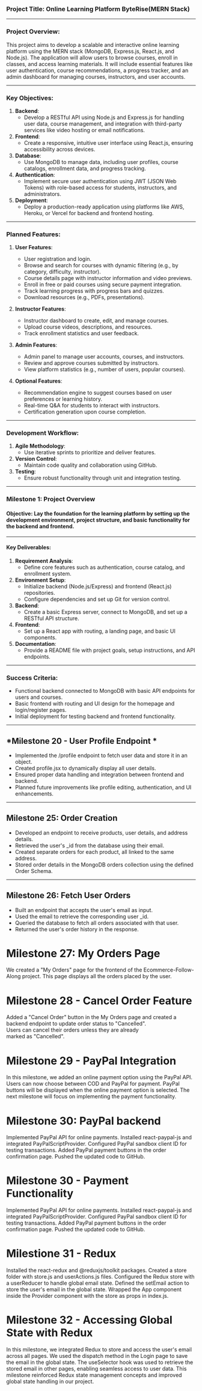### **Project Title**: **Online Learning Platform  ByteRise(MERN Stack)**  

---

### **Project Overview**:  
This project aims to develop a scalable and interactive online learning platform using the MERN stack (MongoDB, Express.js, React.js, and Node.js). The application will allow users to browse courses, enroll in classes, and access learning materials. It will include essential features like user authentication, course recommendations, a progress tracker, and an admin dashboard for managing courses, instructors, and user accounts.  

---

### **Key Objectives**:  
1. **Backend**:  
   - Develop a RESTful API using Node.js and Express.js for handling user data, course management, and integration with third-party services like video hosting or email notifications.  
2. **Frontend**:  
   - Create a responsive, intuitive user interface using React.js, ensuring accessibility across devices.  
3. **Database**:  
   - Use MongoDB to manage data, including user profiles, course catalogs, enrollment data, and progress tracking.  
4. **Authentication**:  
   - Implement secure user authentication using JWT (JSON Web Tokens) with role-based access for students, instructors, and administrators.  
5. **Deployment**:  
   - Deploy a production-ready application using platforms like AWS, Heroku, or Vercel for backend and frontend hosting.  

---

### **Planned Features**:  
1. **User Features**:  
   - User registration and login.  
   - Browse and search for courses with dynamic filtering (e.g., by category, difficulty, instructor).  
   - Course details page with instructor information and video previews.  
   - Enroll in free or paid courses using secure payment integration.  
   - Track learning progress with progress bars and quizzes.  
   - Download resources (e.g., PDFs, presentations).  

2. **Instructor Features**:  
   - Instructor dashboard to create, edit, and manage courses.  
   - Upload course videos, descriptions, and resources.  
   - Track enrollment statistics and user feedback.  

3. **Admin Features**:  
   - Admin panel to manage user accounts, courses, and instructors.  
   - Review and approve courses submitted by instructors.  
   - View platform statistics (e.g., number of users, popular courses).  

4. **Optional Features**:  
   - Recommendation engine to suggest courses based on user preferences or learning history.  
   - Real-time Q&A for students to interact with instructors.  
   - Certification generation upon course completion.  

---

### **Development Workflow**:  
1. **Agile Methodology**:  
   - Use iterative sprints to prioritize and deliver features.  
2. **Version Control**:  
   - Maintain code quality and collaboration using GitHub.  
3. **Testing**:  
   - Ensure robust functionality through unit and integration testing.  

---

### **Milestone 1: Project Overview**  
#### **Objective**: Lay the foundation for the learning platform by setting up the development environment, project structure, and basic functionality for the backend and frontend.  

---

#### **Key Deliverables**:  
1. **Requirement Analysis**:  
   - Define core features such as authentication, course catalog, and enrollment system.  
2. **Environment Setup**:  
   - Initialize backend (Node.js/Express) and frontend (React.js) repositories.  
   - Configure dependencies and set up Git for version control.  
3. **Backend**:  
   - Create a basic Express server, connect to MongoDB, and set up a RESTful API structure.  
4. **Frontend**:  
   - Set up a React app with routing, a landing page, and basic UI components.  
5. **Documentation**:  
   - Provide a README file with project goals, setup instructions, and API endpoints.  

---

### **Success Criteria**:  
- Functional backend connected to MongoDB with basic API endpoints for users and courses.  
- Basic frontend with routing and UI design for the homepage and login/register pages.  
- Initial deployment for testing backend and frontend functionality.  

---

## *Milestone 20 - User Profile Endpoint *

- Implemented the /profile endpoint to fetch user data and store it in an object. 
- Created profile.jsx to dynamically display all user details.  
- Ensured proper data handling and integration between frontend and backend.
- Planned future improvements like profile editing, authentication, and UI enhancements.  

---

## Milestone 25: Order Creation

- Developed an endpoint to receive products, user details, and address details.
- Retrieved the user's _id from the database using their email.
- Created separate orders for each product, all linked to the same address.
- Stored order details in the MongoDB orders collection using the defined Order Schema.

---

## Milestone 26: Fetch User Orders

- Built an endpoint that accepts the user's email as input.
- Used the email to retrieve the corresponding user _id.
- Queried the database to fetch all orders associated with that user.
- Returned the user's order history in the response.

# Milestone 27: My Orders Page
We created a "My Orders" page for the frontend of the Ecommerce-Follow-Along project. This page displays all the orders placed by the user.

# Milestone 28 - Cancel Order Feature
Added a "Cancel Order" button in the My Orders page and created a backend endpoint to update order status to "Cancelled".  
Users can cancel their orders unless they are already marked as "Cancelled".

# Milestone 29 - PayPal Integration

In this milestone, we added an online payment option using the PayPal API. Users can now choose between COD and PayPal for payment. PayPal buttons will be displayed when the online payment option is selected. The next milestone will focus on implementing the payment functionality.

# Milestone 30: PayPal backend
Implemented PayPal API for online payments. Installed react-paypal-js and integrated PayPalScriptProvider. Configured PayPal sandbox client ID for testing transactions. Added PayPal payment buttons in the order confirmation page. Pushed the updated code to GitHub.

# Milestone 30 - Payment Functionality
Implemented PayPal API for online payments. Installed react-paypal-js and integrated PayPalScriptProvider. Configured PayPal sandbox client ID for testing transactions. Added PayPal payment buttons in the order confirmation page. Pushed the updated code to GitHub.

# Milestione 31 - Redux
Installed the react-redux and @reduxjs/toolkit packages. Created a store folder with store.js and userActions.js files. Configured the Redux store with a userReducer to handle global email state. Defined the setEmail action to store the user's email in the global state. Wrapped the App component inside the Provider component with the store as props in index.js.

# Milestone 32 - Accessing Global State with Redux
In this milestone, we integrated Redux to store and access the user's email across all pages. We used the dispatch method in the Login page to save the email in the global state. The useSelector hook was used to retrieve the stored email in other pages, enabling seamless access to user data. This milestone reinforced Redux state management concepts and improved global state handling in our project.
